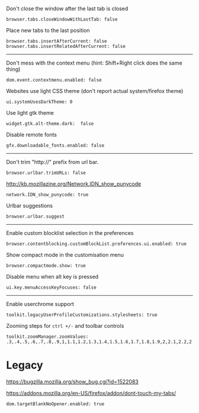 Don't close the window after the last tab is closed

```
browser.tabs.closeWindowWithLastTab: false
```

Place new tabs to the last position

```
browser.tabs.insertAfterCurrent: false
browser.tabs.insertRelatedAfterCurrent: false
```

---

Don't mess with the context menu (hint: Shift+Right click does the same thing)

```
dom.event.contextmenu.enabled: false
```

Websites use light CSS theme (don't report actual system/firefox theme)

```
ui.systemUsesDarkTheme: 0
```

Use light gtk theme

```
widget.gtk.alt-theme.dark: 	false
```

Disable remote fonts

```
gfx.downloadable_fonts.enabled: false
```

---

Don't trim "http://" prefix from url bar.

```
browser.urlbar.trimURLs: false
```

http://kb.mozillazine.org/Network.IDN_show_punycode

```
network.IDN_show_punycode: true
```

Urlbar suggestions

```
browser.urlbar.suggest
```

---

Enable custom blocklist selection in the preferences

```
browser.contentblocking.customBlockList.preferences.ui.enabled: true
```

Show compact mode in the customisation menu

```
browser.compactmode.show: true
```

Disable menu when alt key is pressed

```
ui.key.menuAccessKeyFocuses: false
```

---

Enable userchrome support

```
toolkit.legacyUserProfileCustomizations.stylesheets: true
```

Zooming steps for `ctrl +/-` and toolbar controls

```
toolkit.zoomManager.zoomValues: .3,.4,.5,.6,.7,.8,.9,1,1.1,1.2,1.3,1.4,1.5,1.6,1.7,1.8,1.9,2,2.1,2.2,2.3,2.4,2.5,2.6,2.7,2.8,2.9,3,3.1,3.2,3.3,3.4,3.5,3.6,3.7,3.8,3.9,4,4.1,4.2,4.3,4.4,4.5,4.6,4.7,4.8,4.9,5
```

# Legacy

https://bugzilla.mozilla.org/show_bug.cgi?id=1522083

https://addons.mozilla.org/en-US/firefox/addon/dont-touch-my-tabs/

```
dom.targetBlankNoOpener.enabled: true
```
